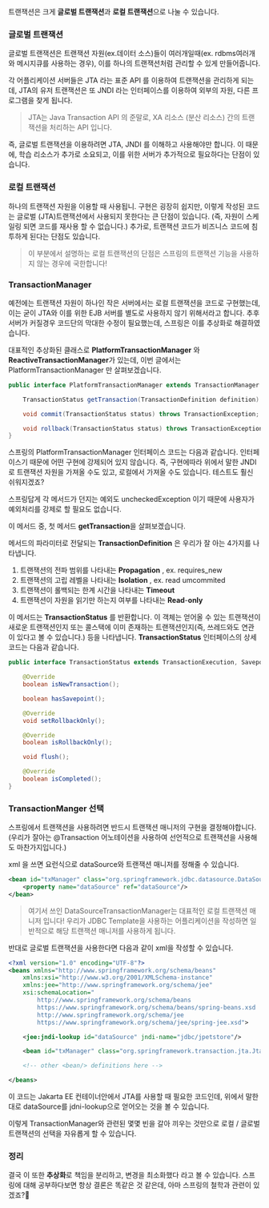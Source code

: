 
트랜잭션은 크게 **글로벌 트랜잭션**과 **로컬 트랜잭션**으로 나눌 수 있습니다.

### 글로벌 트랜잭션
글로벌 트랜잭션은 트랜잭션 자원(ex.데이터 소스)들이 여러개일때(ex. rdbms여러개와 메시지큐를 사용하는 경우), 이를 하나의 트랜잭션처럼 관리할 수 있게 만들어줍니다.

각 어플리케이션 서버들은 JTA 라는 표준 API 를 이용하여 트랜잭션을 관리하게 되는데, JTA의 유저 트랜잭션은  또 JNDI 라는 인터페이스를 이용하여 외부의 자원, 다른 프로그램을 찾게 됩니다.

> JTA는 Java Transaction API 의 준말로, XA 리소스 (분산 리소스) 간의 트랜잭션을 처리하는 API 입니다.

즉, 글로벌 트랜잭션을 이용하려면 JTA, JNDI 를 이해하고 사용해야만 합니다. 이 때문에, 학습 리소스가 추가로 소요되고, 이를 위한 서버가 추가적으로 필요하다는 단점이 있습니다.

### 로컬 트랜잭션
하나의 트랜잭션 자원을 이용할 때 사용됩니. 구현은 굉장히 쉽지만, 이렇게 작성된 코드는 글로벌 (JTA)트랜잭션에서 사용되지 못한다는 큰 단점이 있습니다. (즉, 자원이 스케일링 되면 코드를 재사용 할 수 없습니다.)
추가로, 트랜잭션 코드가 비즈니스 코드에 침투하게 된다는 단점도 있습니다.

> 이 부분에서 설명하는 로컬 트랜잭션의 단점은 스프링의 트랜잭션 기능을 사용하지 않는 경우에 국한합니다!


### TransactionManager
예전에는 트랜잭션 자원이 하나인 작은 서버에서는 로컬 트랜잭션을 코드로 구현했는데, 이는 굳이 JTA와 이를 위한 EJB 서버를 별도로 사용하지 않기 위해서라고 합니다.
추후 서버가 커질경우 코드단의 막대한 수정이 필요했는데, 스프링은 이를 추상화로 해결하였습니다.

대표적인 추상화된 클래스로 **PlatformTransactionManager** 와 **ReactiveTransactionManager**가 있는데, 이번 글에서는 PlatformTransactionManager 만 살펴보겠습니다.

```java
public interface PlatformTransactionManager extends TransactionManager {

	TransactionStatus getTransaction(TransactionDefinition definition) throws TransactionException;

	void commit(TransactionStatus status) throws TransactionException;

	void rollback(TransactionStatus status) throws TransactionException;
}
```

스프링의 PlatformTransactionManager 인터페이스 코드는 다음과 같습니다.
인터페이스기 때문에 어떤 구현에 강제되어 있지 않습니다. 
즉, 구현에따라 위에서 말한 JNDI로 트랜잭션 자원을 가져올 수도 있고, 로컬에서 가져올 수도 있습니다.
테스트도 훨신 쉬워지겠죠?

스프링답게 각 메서드가 던지는 예외도 uncheckedException 이기 때문에 사용자가 예외처리를 강제로 할  필요도 없습니다.

이 메서드 중, 첫 메서드 **getTransaction**을 살펴보겠습니다.

메서드의 파라미터로 전달되는 **TransactionDefinition** 은 우리가 잘 아는 4가지를 나타냅니다.
1. 트랜잭션의 전파 범위를 나타내는 **Propagation** , ex. requires_new
2. 트랜잭션의 고립 레벨을 나타내는 **Isolation** , ex. read umcommited
3. 트랜잭션이 롤백되는 한계 시간을 나타내는 **Timeout**
4. 트랜잭션이 자원을 읽기만 하는지 여부를 나타내는 **Read**-**only**

이 메서드는 **TransactionStatus** 를 반환합니다. 이 객체는 얻어올 수 있는 트랜잭션이 새로운 트랜잭션인지 또는 콜스택에 이미 존재하는 트랜잭션인지(즉, 쓰레드와도 연관이 있다고 볼 수 있습니다.) 등을 나타냅니다.
**TransactionStatus** 인터페이스의 상세 코드는 다음과 같습니다.
```java
public interface TransactionStatus extends TransactionExecution, SavepointManager, Flushable {

	@Override
	boolean isNewTransaction();

	boolean hasSavepoint();

	@Override
	void setRollbackOnly();

	@Override
	boolean isRollbackOnly();

	void flush();

	@Override
	boolean isCompleted();
}
```


### TransactionManger 선택
스프링에서 트랜잭션을 사용하려면 반드시 트랜잭션 매니저의 구현을 결정해야합니다. (우리가 잘아는 @Transaction 어노테이션을 사용하여 선언적으로 트랜잭션을 사용해도 마찬가지입니다.)

xml 을 쓰면 요런식으로 dataSource와 트랜잭션 매니저를 정해줄 수 있습니다.

```xml
<bean id="txManager" class="org.springframework.jdbc.datasource.DataSourceTransactionManager">
	<property name="dataSource" ref="dataSource"/>
</bean>
```

> 여기서 쓰인 DataSourceTransactionManager는 대표적인 로컬 트랜잭션 매니저 입니다! 우리가 JDBC Template을 사용하는 어플리케이션을 작성하면 일반적으로 해당 트랜잭션 매니저를 사용하게 됩니다.

반대로 글로벌 트랜잭션을 사용한다면 다음과 같이 xml을 작성할 수 있습니다.

```xml
<?xml version="1.0" encoding="UTF-8"?>
<beans xmlns="http://www.springframework.org/schema/beans"
	xmlns:xsi="http://www.w3.org/2001/XMLSchema-instance"
	xmlns:jee="http://www.springframework.org/schema/jee"
	xsi:schemaLocation="
		http://www.springframework.org/schema/beans
		https://www.springframework.org/schema/beans/spring-beans.xsd
		http://www.springframework.org/schema/jee
		https://www.springframework.org/schema/jee/spring-jee.xsd">

	<jee:jndi-lookup id="dataSource" jndi-name="jdbc/jpetstore"/>

	<bean id="txManager" class="org.springframework.transaction.jta.JtaTransactionManager" />

	<!-- other <bean/> definitions here -->

</beans>
```

이 코드는 Jakarta EE 컨테이너안에서 JTA를 사용할 때 필요한 코드인데, 위에서 말한대로 dataSource를 jdni-lookup으로 얻어오는 것을 볼 수 있습니다.


이렇게 TransactionManager와 관련된 몇몇 빈을 갈아 끼우는 것만으로 로컬 / 글로벌 트랜잭션의 선택을 자유롭게 할 수 있습니다. 

### 정리

결국 이 또한 **추상화**로 책임을 분리하고, 변경을 최소화했다 라고 볼 수 있습니다.
스프링에 대해 공부하다보면 항상 결론은 똑같은 것 같은데, 아마 스프링의 철학과 관련이 있겠죠?🤔



